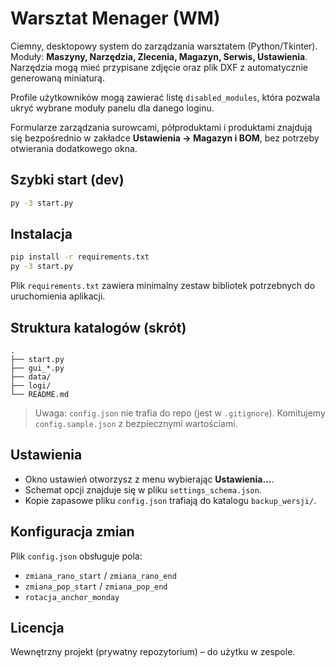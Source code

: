 # Warsztat Menager (WM)

Ciemny, desktopowy system do zarządzania warsztatem (Python/Tkinter).
Moduły: **Maszyny, Narzędzia, Zlecenia, Magazyn, Serwis, Ustawienia**.
Narzędzia mogą mieć przypisane zdjęcie oraz plik DXF z automatycznie
generowaną miniaturą.

Profile użytkowników mogą zawierać listę `disabled_modules`, która
pozwala ukryć wybrane moduły panelu dla danego loginu.

Formularze zarządzania surowcami, półproduktami i produktami znajdują się
bezpośrednio w zakładce **Ustawienia → Magazyn i BOM**, bez potrzeby
otwierania dodatkowego okna.

## Szybki start (dev)
```bash
py -3 start.py
```

## Instalacja
```bash
pip install -r requirements.txt
py -3 start.py
```

Plik `requirements.txt` zawiera minimalny zestaw bibliotek potrzebnych do uruchomienia aplikacji.

## Struktura katalogów (skrót)
```
.
├── start.py
├── gui_*.py
├── data/
├── logi/
└── README.md
```

> Uwaga: `config.json` nie trafia do repo (jest w `.gitignore`). Komitujemy `config.sample.json` z bezpiecznymi wartościami.

## Ustawienia
- Okno ustawień otworzysz z menu wybierając **Ustawienia...**.
- Schemat opcji znajduje się w pliku `settings_schema.json`.
- Kopie zapasowe pliku `config.json` trafiają do katalogu `backup_wersji/`.

## Konfiguracja zmian
Plik `config.json` obsługuje pola:
- `zmiana_rano_start` / `zmiana_rano_end`
- `zmiana_pop_start` / `zmiana_pop_end`
- `rotacja_anchor_monday`

## Licencja
Wewnętrzny projekt (prywatny repozytorium) – do użytku w zespole.
